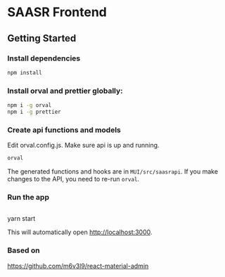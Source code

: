 # SAASR Frontend

## Getting Started

### Install dependencies

```bash
npm install
```

### Install orval and prettier globally:

```bash
npm i -g orval
npm i -g prettier
```

### Create api functions and models

Edit orval.config.js. Make sure api is up and running.

```bash
orval
```

The generated functions and hooks are in `MUI/src/saasrapi`. If you make changes to the API, you need to re-run `orval`.

### Run the app

```

```

yarn start

This will automatically open [http://localhost:3000](http://localhost:3000).

### Based on

https://github.com/m6v3l9/react-material-admin
